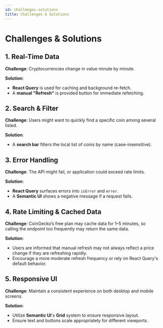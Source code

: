 ```yaml
---
id: challenges-solutions
title: Challenges & Solutions
---
```



# Challenges & Solutions


## 1. Real-Time Data


**Challenge**: Cryptocurrencies change in value minute by minute.


**Solution**:
-  **React Query** is used for caching and background re-fetch.
- A **manual "Refresh"** is provided button for immediate refetching.


## 2. Search & Filter


**Challenge**: Users might want to quickly find a specific coin among several listed.


**Solution**:
- A **search bar** filters the local list of coins by name (case-insensitive).


## 3. Error Handling


**Challenge**: The API might fail, or application could exceed rate limits.


**Solution**:
- **React Query** surfaces errors into `isError` and `error`.
- A **Semantic UI** shows a negative message if a request fails.


## 4. Rate Limiting & Cached Data


**Challenge**: CoinGecko’s free plan may cache data for 1–5 minutes, so calling the endpoint too frequently may return the same data.


**Solution**:
- Users are informed that manual refresh may not always reflect a price change if they are refreshing rapidly.
- Encourage a more moderate refresh frequency or rely on React Query's default behavior.


## 5. Responsive UI


**Challenge**: Maintain a consistent experience on both desktop and mobile screens.


**Solution**:
- Utilize **Semantic UI**'s **Grid** system to ensure responsive layout.
- Ensure text and buttons scale appropriately for different viewports.
